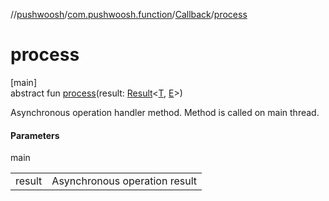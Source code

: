 //[pushwoosh](../../../index.md)/[com.pushwoosh.function](../index.md)/[Callback](index.md)/[process](process.md)

# process

[main]\
abstract fun [process](process.md)(result: [Result](../-result/index.md)&lt;[T](index.md), [E](index.md)&gt;)

Asynchronous operation handler method. Method is called on main thread.

#### Parameters

main

| | |
|---|---|
| result | Asynchronous operation result |
